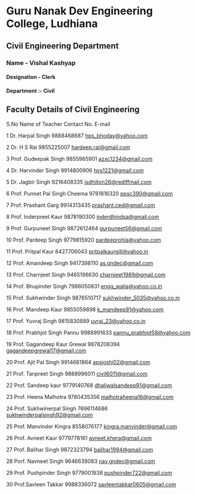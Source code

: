 # Guru Nanak Dev Engineering College, Ludhiana

## Civil Engineering Department

### Name - Vishal Kashyap
#### Designation - Clerk
#### Department :-  Civil

## Faculty Details of Civil Engineering


S.No	 Name of Teacher	  Contact No.	         E-mail

1	Dr. Harpal Singh	9888468687	             hps_bhoday@yahoo.com

2	Dr. H S Rai	9855225007	                   hardeep.rai@gmail.com

3	Prof. Gudeepak Singh	9855965901	          azxc1234@gmail.com

4	Dr. Harvinder Singh	9914800906	hvs1221@gmail.com

5	Dr. Jagbir Singh	9216408335	jsdhillon26@rediffmail.com

6	Prof. Punnet Pal Singh Cheema	9781816320	ppsc390@gmail.com

7	Prof. Prashant Garg	9914313435	prashant.ced@gmail.com

8	Prof. Inderpreet Kaur	9878190300	inderdhindsa@gmail.com

9	Prof. Gurpuneet Singh	9872612464	gurpuneet56@gmail.com

10	Prof. Pardeep Singh	9779815920	pardeeprohla@yahoo.com

11	Prof. Pritpal Kaur	8427706043	pritpalkaurgill@yahoo.in

12	Prof. Amandeep Singh	9417398110	as.gndec@gmail.com

13	Prof. Charnjeet Singh	9465196630	charnjeet1989@gmail.com

14	Prof. Bhupinder Singh	7986050831	engg_walia@yahoo.co.in

15	Prof. Sukhwinder Singh	9876510717	sukhwinder_5035@yahoo.co.in

16	Prof. Mandeep Kaur	9855059898	k_mandeep91@yahoo.com

17	Prof. Yuvraj Singh	9815830889	uvraj_23@yahoo.co.in

18	Prof. Prabhjot Singh Pannu	9988991633	pannu_prabhjot58@yahoo.com

19	Prof. Gagandeep Kaur Grewal	9878208394	gagandeepgrewal17@gmail.com

20	Prof. Ajit Pal Singh	9914681864	apsjoshi02@gmail.com

21	Prof. Tanpreet Singh	9888996011	civil6011@gmail.com

22	Prof. Sandeep kaur	9779140768	dhaliwalsandeep91@gmail.com

23	Prof. Heena Malhotra	9780435356	malhotraheena16@gmail.com

24	Prof. Sukhwinerpal Singh	7696114686	sukhwinderpalsingh92@gmail.com

25	Prof. Manvinder Kingra	8558076177	kingra.manvinder@gmail.com

26	Prof. Avneet Kaur	9779778161	avneet.khera@gmail.com

27	Prof. Balihar Singh	9872323794	balihar1994@gmail.com

28	Porf. Navneet Singh	9646639083	nav.gndec@gmail.com

29	Prof. Pushpinder Singh	9779001938	pushpinder722@gmail.com

30	Prof.Savleen Takkar	9988336072	savleentakkar0605@gmail.com

   
   
   
